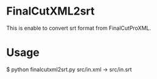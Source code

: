 # FinalCutXML2srt

This is enable to convert srt format from FinalCutProXML.

# Usage

$ python finalcutxml2srt.py src/in.xml
-> src/in.srt

